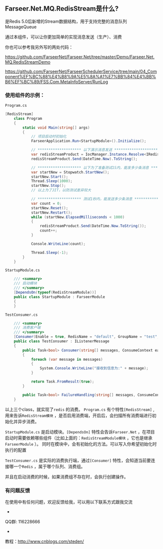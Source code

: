 ## Farseer.Net.MQ.RedisStream是什么?

是Redis
5.0后新增的Stream数据结构，用于支持完整的消息队列MessageQueue

通过本组件，可以让你更加简单的实现消息发送（生产）、消费

你也可以参考我另外写的两处代码：

https://github.com/FarseerNet/Farseer.Net/tree/master/Demo/Farseer.Net.MQ.RedisStreamDemo

https://github.com/FarseerNet/FarseerSchedulerService/tree/main/04_Component%EF%BC%88%E4%B8%9A%E5%8A%A1%E7%BB%84%E4%BB%B6%EF%BC%89/FSS.Com.MetaInfoServer/RunLog

### 使用组件的示例：

`Program.cs`

```c#
[RedisStream]
    class Program
    {
        static void Main(string[] args)
        {
            // 项目启动时初始化
            FarseerApplication.Run<StartupModule>().Initialize();

            // ******************** 以下演示消息发送 *********************
            var redisStreamProduct = IocManager.Instance.Resolve<IRedisStreamProduct>("test");
            redisStreamProduct.Send(DateTime.Now).ToString();

            // ******************** 以下为了准备测试1S内，能发多少条消息 *********************
            var startNew = Stopwatch.StartNew();
            startNew.Start();
            Thread.Sleep(1000);
            startNew.Stop();
            // 以上为了JIT，以防测试差异较大

            // ******************** 测试1秒内，能发送多少条消息 *********************
            var count = 0;
            startNew.Reset();
            startNew.Restart();
            while (startNew.ElapsedMilliseconds < 1000)
            {
                redisStreamProduct.Send(DateTime.Now.ToString());
                count++;
            }

            Console.WriteLine(count);

            Thread.Sleep(-1);
        }
    }
```

`StartupModule.cs`

```c#
    /// <summary>
    /// 启动模块
    /// </summary>
    [DependsOn(typeof(RedisStreamModule))]
    public class StartupModule : FarseerModule
    {
    }
```

`TestConsumer.cs`

```c#
    /// <summary>
    /// 消费客户端
    /// </summary>
    [Consumer(Enable = true, RedisName = "default", GroupName = "test", QueueName = "test", PullCount = 2, ConsumeThreadNums = 1)]
    public class TestConsumer : IListenerMessage
    {
        public Task<bool> Consumer(string[] messages, ConsumeContext ea)
        {
            foreach (var message in messages)
            {
                System.Console.WriteLine("接收到信息为:" + message);
            }

            return Task.FromResult(true);
        }

        public Task<bool> FailureHandling(string[] messages, ConsumeContext ea) => throw new NotImplementedException();
    }
```

以上三个class，就实现了`redis`
的消费。
`Program.cs`
有个特性`[RedisStream]`
,用来告诉`RedisStream模块`
，是否启用消费端，开启后，会扫描所有消费端进行初始化并异步消费。

`StartupModule.cs`
是启动模块。`[DependsOn]`
特性会告诉`Farseer.Net`
，在项目启动时需要依赖哪些组件（比如上面的：`RedisStreamModule模块`
，它也是继承`FarseerModule`
）。
同时在模块中，会有初始化的方法。可以写入你希望初始化时执行的配置

`TestConsumer.cs`
是实际的消费执行端，通过`[Consumer]`
特性，会知道当前要连接哪一个`Redis`
，属于哪个队列、消费组。

并且在启动消费的时候，如果消费组不存在时，会执行创建操作。

### 有问题反馈

在使用中有任何问题，欢迎反馈给我，可以用以下联系方式跟我交流

*

QQ群:
116228666

*

教程：http://www.cnblogs.com/steden/